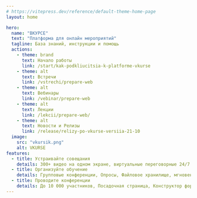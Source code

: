 ```yaml
---
# https://vitepress.dev/reference/default-theme-home-page
layout: home

hero:
  name: "ВКУРСЕ"
  text: "Платформа для онлайн мероприятий"
  tagline: База знаний, инструкции и помощь
  actions:
    - theme: brand
      text: Начало работы
      link: /start/kak-podkliucitsia-k-platforme-vkurse
    - theme: alt
      text: Встречи
      link: /vstrechi/prepare-web
    - theme: alt
      text: Вебинары
      link: /vebinar/prepare-web
    - theme: alt
      text: Лекции
      link: /lekcii/prepare-web/
    - theme: alt
      text: Новости и Релизы
      link: /release/relizy-po-vkurse-versiia-21-10
  image:
    src: "vkursik.png"
    alt: VKURSE
features:
  - title: Устраивайте совещания
    details: 300+ видео на одном экране, виртуальные переговорные 24/7 и встроенный мессенджер (звонки, чаты, файлообмен, групповые/1х1).
  - title: Организуйте обучение
    details: Групповые конференции, Опросы, Файловое хранилище, мгновенная запись с опцией автозапуска, белая доска
  - title: Проводите конференции
    details: До 10 000 участников, Посадочная страница, Конструктор форм регистрации, Валидация зарегистрированных участников мероприятия, комната ожидания.
---
```


<style>
:root {
  --vp-home-hero-name-color: transparent !important;
  --vp-home-hero-name-background: -webkit-linear-gradient(120deg, #bd34fe 30%, #41d1ff) !important;

--vp-home-hero-image-background-image: linear-gradient(-45deg, #bd34fe 50%, #47caff 50%) !important;
--vp-home-hero-image-filter: blur(40px) !important;
}

@media (min-width: 640px) {
:root {
--vp-home-hero-image-filter: blur(56px) !important;
}
}

@media (min-width: 960px) {
:root {
--vp-home-hero-image-filter: blur(72px) !important;
}
}
</style>
